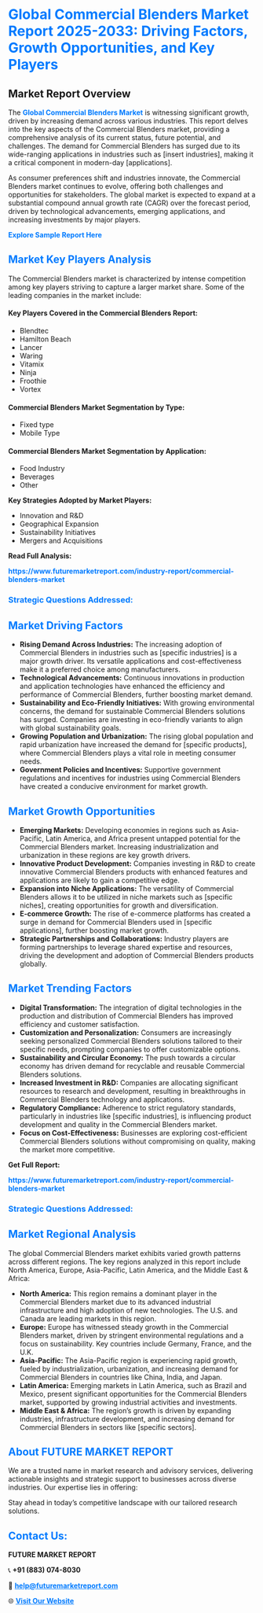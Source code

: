 <h1 style="color: #007BFF;">Global Commercial Blenders Market Report 2025-2033: Driving Factors, Growth Opportunities, and Key Players</h1>

<section id="overview">
<h2>Market Report Overview</h2>
<p>The <a href="https://www.futuremarketreport.com/industry-report/commercial-blenders-market" style="color: #007BFF; text-decoration: none;"><strong>Global Commercial Blenders Market</strong></a> is witnessing significant growth, driven by increasing demand across various industries. This report delves into the key aspects of the Commercial Blenders market, providing a comprehensive analysis of its current status, future potential, and challenges. The demand for Commercial Blenders has surged due to its wide-ranging applications in industries such as [insert industries], making it a critical component in modern-day [applications].</p>
<p>As consumer preferences shift and industries innovate, the Commercial Blenders market continues to evolve, offering both challenges and opportunities for stakeholders. The global market is expected to expand at a substantial compound annual growth rate (CAGR) over the forecast period, driven by technological advancements, emerging applications, and increasing investments by major players.</p>
</section>

<section id="overview">
<p><a href="https://www.futuremarketreport.com/request-sample/reportId=90194" style="color: #007BFF; text-decoration: none;"><strong>Explore Sample Report Here</strong></a></p>
</section>

<section id="key-players">
<h2 style="color: #007BFF;">Market Key Players Analysis</h2>
<p>The Commercial Blenders market is characterized by intense competition among key players striving to capture a larger market share. Some of the leading companies in the market include:</p>
<h4>Key Players Covered in the Commercial Blenders Report:</h4>
<ul><li>Blendtec</li><li>Hamilton Beach</li><li>Lancer</li><li>Waring</li><li>Vitamix</li><li>Ninja</li><li>Froothie</li><li>Vortex</li></ul>
<h4>Commercial Blenders Market Segmentation by Type:</h4>
<ul><li>Fixed type</li><li>Mobile Type</li></ul>

<h4>Commercial Blenders Market Segmentation by Application:</h4>
<ul><li>Food Industry</li><li>Beverages</li><li>Other</li></ul>
<p><strong>Key Strategies Adopted by Market Players:</strong></p>
<ul>
<li>Innovation and R&D</li>
<li>Geographical Expansion</li>
<li>Sustainability Initiatives</li>
<li>Mergers and Acquisitions</li>
</ul>
</section>

<section>
<p><strong>Read Full Analysis: </strong></p><a href="https://www.futuremarketreport.com/industry-report/commercial-blenders-market" style="color: #007BFF; text-decoration: none;"><strong>https://www.futuremarketreport.com/industry-report/commercial-blenders-market</strong></a>
<h3 style="color: #007BFF;">Strategic Questions Addressed:</h3>
</section>

<section id="driving-factors">
<h2 style="color: #007BFF;">Market Driving Factors</h2>
<ul>
<li><strong>Rising Demand Across Industries:</strong> The increasing adoption of Commercial Blenders in industries such as [specific industries] is a major growth driver. Its versatile applications and cost-effectiveness make it a preferred choice among manufacturers.</li>
<li><strong>Technological Advancements:</strong> Continuous innovations in production and application technologies have enhanced the efficiency and performance of Commercial Blenders, further boosting market demand.</li>
<li><strong>Sustainability and Eco-Friendly Initiatives:</strong> With growing environmental concerns, the demand for sustainable Commercial Blenders solutions has surged. Companies are investing in eco-friendly variants to align with global sustainability goals.</li>
<li><strong>Growing Population and Urbanization:</strong> The rising global population and rapid urbanization have increased the demand for [specific products], where Commercial Blenders plays a vital role in meeting consumer needs.</li>
<li><strong>Government Policies and Incentives:</strong> Supportive government regulations and incentives for industries using Commercial Blenders have created a conducive environment for market growth.</li>
</ul>
</section>

<section id="growth-opportunities">
<h2 style="color: #007BFF;">Market Growth Opportunities</h2>
<ul>
<li><strong>Emerging Markets:</strong> Developing economies in regions such as Asia-Pacific, Latin America, and Africa present untapped potential for the Commercial Blenders market. Increasing industrialization and urbanization in these regions are key growth drivers.</li>
<li><strong>Innovative Product Development:</strong> Companies investing in R&D to create innovative Commercial Blenders products with enhanced features and applications are likely to gain a competitive edge.</li>
<li><strong>Expansion into Niche Applications:</strong> The versatility of Commercial Blenders allows it to be utilized in niche markets such as [specific niches], creating opportunities for growth and diversification.</li>
<li><strong>E-commerce Growth:</strong> The rise of e-commerce platforms has created a surge in demand for Commercial Blenders used in [specific applications], further boosting market growth.</li>
<li><strong>Strategic Partnerships and Collaborations:</strong> Industry players are forming partnerships to leverage shared expertise and resources, driving the development and adoption of Commercial Blenders products globally.</li>
</ul>
</section>

<section id="trending-factors">
<h2 style="color: #007BFF;">Market Trending Factors</h2>
<ul>
<li><strong>Digital Transformation:</strong> The integration of digital technologies in the production and distribution of Commercial Blenders has improved efficiency and customer satisfaction.</li>
<li><strong>Customization and Personalization:</strong> Consumers are increasingly seeking personalized Commercial Blenders solutions tailored to their specific needs, prompting companies to offer customizable options.</li>
<li><strong>Sustainability and Circular Economy:</strong> The push towards a circular economy has driven demand for recyclable and reusable Commercial Blenders solutions.</li>
<li><strong>Increased Investment in R&D:</strong> Companies are allocating significant resources to research and development, resulting in breakthroughs in Commercial Blenders technology and applications.</li>
<li><strong>Regulatory Compliance:</strong> Adherence to strict regulatory standards, particularly in industries like [specific industries], is influencing product development and quality in the Commercial Blenders market.</li>
<li><strong>Focus on Cost-Effectiveness:</strong> Businesses are exploring cost-efficient Commercial Blenders solutions without compromising on quality, making the market more competitive.</li>
</ul>
</section>

<section>
<p><strong>Get Full Report: </strong></p><a href="https://www.futuremarketreport.com/industry-report/commercial-blenders-market" style="color: #007BFF; text-decoration: none;"><strong>https://www.futuremarketreport.com/industry-report/commercial-blenders-market</strong></a>
<h3 style="color: #007BFF;">Strategic Questions Addressed:</h3>
</section>


<section id="regional-analysis">
<h2 style="color: #007BFF;">Market Regional Analysis</h2>
<p>The global Commercial Blenders market exhibits varied growth patterns across different regions. The key regions analyzed in this report include North America, Europe, Asia-Pacific, Latin America, and the Middle East & Africa:</p>
<ul>
<li><strong>North America:</strong> This region remains a dominant player in the Commercial Blenders market due to its advanced industrial infrastructure and high adoption of new technologies. The U.S. and Canada are leading markets in this region.</li>
<li><strong>Europe:</strong> Europe has witnessed steady growth in the Commercial Blenders market, driven by stringent environmental regulations and a focus on sustainability. Key countries include Germany, France, and the U.K.</li>
<li><strong>Asia-Pacific:</strong> The Asia-Pacific region is experiencing rapid growth, fueled by industrialization, urbanization, and increasing demand for Commercial Blenders in countries like China, India, and Japan.</li>
<li><strong>Latin America:</strong> Emerging markets in Latin America, such as Brazil and Mexico, present significant opportunities for the Commercial Blenders market, supported by growing industrial activities and investments.</li>
<li><strong>Middle East & Africa:</strong> The region’s growth is driven by expanding industries, infrastructure development, and increasing demand for Commercial Blenders in sectors like [specific sectors].</li>
</ul>
</section>

<footer>
<h2 style="color: #007BFF;">About FUTURE MARKET REPORT</h2>
<p>We are a trusted name in market research and advisory services, delivering actionable insights and strategic support to businesses across diverse industries. Our expertise lies in offering:</p>

<p>Stay ahead in today’s competitive landscape with our tailored research solutions.</p>

<h2 style="color: #007BFF;">Contact Us:</h2>
<p><strong>FUTURE MARKET REPORT</strong></p>
<p>📞 <strong>+91 (883) 074-8030</strong></p>
<p>📧 <strong><a href="mailto:help@futuremarketreport.com" style="color: #007BFF;">help@futuremarketreport.com</a></strong></p>
<p>🌐 <strong><a href="https://www.futuremarketreport.com/" style="color: #007BFF;">Visit Our Website</a></strong></p>
</footer>